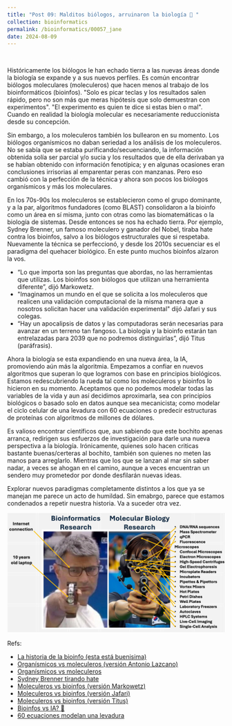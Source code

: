 ```yaml
---
title: "Post 09: Malditos biólogos, arruinaron la biología 🤬 "
collection: bioinformatics
permalink: /bioinformatics/00057_jane
date: 2024-08-09
---
```


&nbsp;

Históricamente los biólogos le han echado tierra a las nuevas áreas donde la biología se expande y a sus nuevos perfiles. Es común encontrar biólogos moleculares (moleculeros) que hacen menos al trabajo de los bioinformáticos (bioinfos). "Solo es picar teclas y los resultados salen rápido, pero no son más que meras hipótesis que solo demuestran con experimentos". "El experimento es quien te dice si estas bien o mal". Cuando en realidad la biología molecular es necesariamente reduccionista desde su concepción. 

Sin embargo, a los moleculeros también los bullearon en su momento. Los biólogos organísmicos no daban seriedad a los análisis de los moleculeros. No se sabía que se estaba purificando/secuenciando, la información obtenida solía ser parcial y/o sucia y los resultados que de ella derivaban ya se habían obtenido con información fenotípica; y en algunas ocasiones eran conclusiones irrisorias al emparentar peras con manzanas. Pero eso cambió con la perfección de la técnica y ahora son pocos los biólogos organísmicos y más los moleculares. 

En los 70s-90s los moleculeros se establecieron como el grupo dominante, y a la par, algoritmos fundadores (como BLAST) consolidaron a la bioinfo como un área en sí misma, junto con otras como las biomatemáticas o la biología de sistemas. Desde entonces se nos ha echado tierra. Por ejemplo, Sydney Brenner, un famoso moleculero y ganador del Nobel, tiraba hate contra los bioinfos, salvo a los biólogos estructurales que si respetaba. Nuevamente la técnica se perfeccionó, y desde los 2010s secuenciar es el paradigma del quehacer biológico. En este punto muchos bioinfos alzaron la vos. 
 - “Lo que importa son las preguntas que abordas, no las herramientas que utilizas. Los bioinfos son biólogos que utilizan una herramienta diferente”, dijó Markowetz. 
- "Imaginamos un mundo en el que se solicita a los moleculeros que realicen una validación computacional de la misma manera que a nosotros solicitan hacer una validación experimental" dijó Jafari y sus colegas. 
- “Hay un apocalipsis de datos y las computadoras serán necesarias para avanzar en un terreno tan fangoso. La biología y la bioinfo estarán tan entrelazadas para 2039 que no podremos distinguirlas”, dijó Titus (paráfrasis). 

Ahora la biología se esta expandiendo en una nueva área, la IA, promoviendo aún más la algoritmia. Empezamos a confiar en nuevos algoritmos que superan lo que logramos con base en principios biológicos. Estamos redescubriendo la rueda tal como los moleculeros y bioinfos lo hicieron en su momento. Aceptamos que no podemos modelar todas las variables de la vida y aun así decidimos aproximarla, sea con principios biológicos o basado solo en datos aunque sea mecanicista; como modelar el ciclo celular de una levadura con 60 ecuaciones o predecir estructuras de proteínas con algoritmos de millones de dólares. 

Es valioso encontrar científicos que, aun sabiendo que este bochito apenas arranca, redirigen sus esfuerzos de investigación para darle una nueva perspectiva a la biología. Irónicamente, quienes solo hacen criticas bastante buenas/certeras al bochito, también son quienes no meten las manos para arreglarlo. Mientras que los que se lanzan al mar sin saber nadar, a veces se ahogan en el camino, aunque a veces encuentran un sendero muy prometedor por donde desfilarán nuevas ideas.  

Explorar nuevos paradigmas completamente distintos a los que ya se manejan me parece un acto de humildad. Sin emabrgo, parece que estamos condenados a repetir nuestra historia. Va a suceder otra vez.

![img](/images/bioinformatics/00009_gun.jpg)

Refs:

* [La historia de la bioinfo (esta está buenisima)](https://academic.oup.com/bib/article/20/6/1981/5066445)
* [Organísmicos vs moleculeros (versión Antonio Lazcano)](https://www.youtube.com/live/qCLgEnSUUmc?si=dowYS6RMDWtHRlaR&t=1205)
* [Organísmicos vs moleculeros](https://www.nature.com/articles/nrg3540)
* [Sydney Brenner tirando hate](https://x.com/ItaiYanai/status/1728955683213836585)
* [Moleculeros vs bioinfos (versión Markowetz)](https://journals.plos.org/plosbiology/article?id=10.1371/journal.pbio.2002050)
* [Moleculeros vs bioinfos (versión Jafari)](https://genomebiology.biomedcentral.com/articles/10.1186/s13059-021-02292-4)
* [Moleculeros vs bioinfos (versión Titus)](youtu.be/uwsjwMO-TEA)
* [Bioinfos vs IA? 🤔](https://journals.plos.org/plosbiology/article?id=10.1371/journal.pbio.3002495)
* [60 ecuaciones modelan una levadura](https://pubmed.ncbi.nlm.nih.gov/15169868/)


